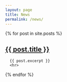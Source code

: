 ```yaml
---
layout: page
title: News
permalink: /news/
---
```



  {% for post in site.posts %}
      <a href="{{ site.baseurl }}{{ post.url }}"><h2>{{ post.title }}</h2></a>
      
      {{ post.excerpt }}
      <hr>
      
  {% endfor %}

